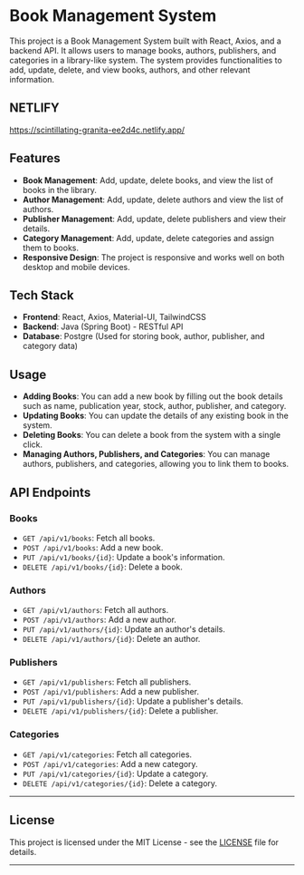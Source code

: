# Book Management System

This project is a Book Management System built with React, Axios, and a backend API. It allows users to manage books, authors, publishers, and categories in a library-like system. The system provides functionalities to add, update, delete, and view books, authors, and other relevant information.

## NETLIFY
https://scintillating-granita-ee2d4c.netlify.app/

## Features

- **Book Management**: Add, update, delete books, and view the list of books in the library.
- **Author Management**: Add, update, delete authors and view the list of authors.
- **Publisher Management**: Add, update, delete publishers and view their details.
- **Category Management**: Add, update, delete categories and assign them to books.
- **Responsive Design**: The project is responsive and works well on both desktop and mobile devices.

## Tech Stack

- **Frontend**: React, Axios, Material-UI, TailwindCSS
- **Backend**: Java (Spring Boot) - RESTful API
- **Database**: Postgre (Used for storing book, author, publisher, and category data)


## Usage

- **Adding Books**: You can add a new book by filling out the book details such as name, publication year, stock, author, publisher, and category.
- **Updating Books**: You can update the details of any existing book in the system.
- **Deleting Books**: You can delete a book from the system with a single click.
- **Managing Authors, Publishers, and Categories**: You can manage authors, publishers, and categories, allowing you to link them to books.

## API Endpoints

### Books
- `GET /api/v1/books`: Fetch all books.
- `POST /api/v1/books`: Add a new book.
- `PUT /api/v1/books/{id}`: Update a book's information.
- `DELETE /api/v1/books/{id}`: Delete a book.

### Authors
- `GET /api/v1/authors`: Fetch all authors.
- `POST /api/v1/authors`: Add a new author.
- `PUT /api/v1/authors/{id}`: Update an author's details.
- `DELETE /api/v1/authors/{id}`: Delete an author.

### Publishers
- `GET /api/v1/publishers`: Fetch all publishers.
- `POST /api/v1/publishers`: Add a new publisher.
- `PUT /api/v1/publishers/{id}`: Update a publisher's details.
- `DELETE /api/v1/publishers/{id}`: Delete a publisher.

### Categories
- `GET /api/v1/categories`: Fetch all categories.
- `POST /api/v1/categories`: Add a new category.
- `PUT /api/v1/categories/{id}`: Update a category.
- `DELETE /api/v1/categories/{id}`: Delete a category.

---

## License

This project is licensed under the MIT License - see the [LICENSE](LICENSE) file for details.

---

